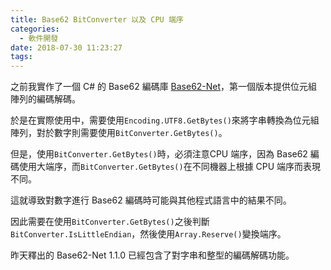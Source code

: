```yaml
---
title: Base62 BitConverter 以及 CPU 端序
categories:
  - 軟件開發
date: 2018-07-30 11:23:27
tags:
---
```


之前我實作了一個 C# 的 Base62 編碼庫 [Base62-Net](https://www.nuget.org/packages/Base62-Net)，第一個版本提供位元組陣列的編碼解碼。

於是在實際使用中，需要使用`Encoding.UTF8.GetBytes()`來將字串轉換為位元組陣列，對於數字則需要使用`BitConverter.GetBytes()`。

<!--more-->

但是，使用`BitConverter.GetBytes()`時，必須注意CPU 端序，因為 Base62 編碼使用大端序，而`BitConverter.GetBytes()`在不同機器上根據 CPU 端序而表現不同。

這就導致對數字進行 Base62 編碼時可能與其他程式語言中的結果不同。

因此需要在使用`BitConverter.GetBytes()`之後判斷`BitConverter.IsLittleEndian`，然後使用`Array.Reserve()`變換端序。

昨天釋出的 Base62-Net 1.1.0 已經包含了對字串和整型的編碼解碼功能。
